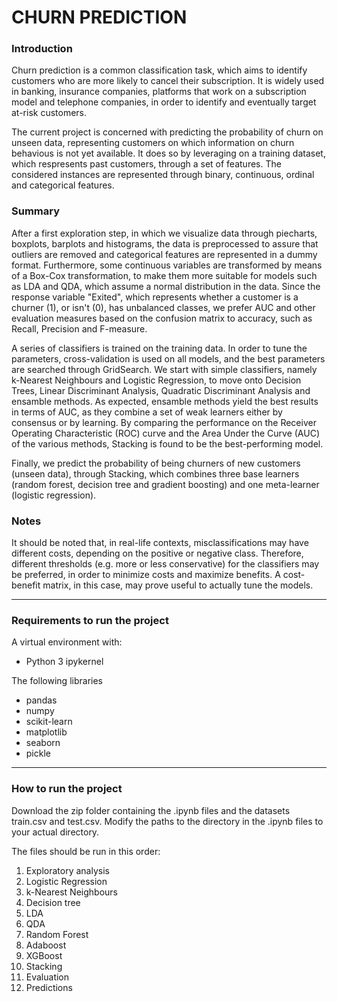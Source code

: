 # CHURN PREDICTION

### Introduction ###
Churn prediction is a common classification task, which aims to identify customers who are more likely to cancel their subscription.
It is widely used in banking, insurance companies, platforms that work on a subscription model and telephone companies, in order to
identify and eventually target at-risk customers.

The current project is concerned with predicting the probability of churn on unseen data, representing customers on which information on churn behavious is not yet available. It does so by leveraging on a training dataset, which respresents past customers, through a set of features. The considered instances are represented through binary, continuous, ordinal and categorical features.


### Summary ###

After a first exploration step, in which we visualize data through piecharts, boxplots, barplots and histograms, the data is preprocessed to assure that outliers are removed and categorical features are represented in a dummy format. Furthermore, some continuous variables are transformed by means of a Box-Cox transformation, to make them more suitable for models such as LDA and QDA, which assume a normal distribution in the data. Since the response variable "Exited", which represents whether a customer is a churner (1), or isn't (0), has unbalanced classes, we prefer AUC and other evaluation measures based on the confusion matrix to accuracy, such as Recall, Precision and F-measure.

A series of classifiers is trained on the training data. In order to tune the parameters, cross-validation is used on all models, and the best parameters are searched through GridSearch.
We start with simple classifiers, namely k-Nearest Neighbours and Logistic Regression, to move onto Decision Trees, Linear Discriminant Analysis, Quadratic Discriminant Analysis and ensamble methods.
As expected, ensamble methods yield the best results in terms of AUC, as they combine a set of weak learners either by consensus or by learning. By comparing the performance on the Receiver Operating Characteristic (ROC) curve and the Area Under the Curve (AUC) of the various methods, Stacking is found to be the best-performing model.

Finally, we predict the probability of being churners of new customers (unseen data), through Stacking, which combines three base learners (random forest, decision tree and gradient boosting) and one meta-learner (logistic regression).


### Notes ###

It should be noted that, in real-life contexts, misclassifications may have different costs, depending on the positive or negative class. Therefore, different thresholds (e.g. more or less conservative) for the classifiers may be preferred, in order to minimize costs and maximize benefits. A cost-benefit matrix, in this case, may prove useful to actually tune the models.


---

### Requirements to run the project ###

A virtual environment with:
- Python 3 ipykernel

The following libraries
- pandas
- numpy
- scikit-learn
- matplotlib
- seaborn
- pickle

---

### How to run the project ###

Download the zip folder containing the .ipynb files and the datasets train.csv and test.csv. Modify the paths to the directory in the .ipynb files to your actual directory. 

The files should be run in this order:
1. Exploratory analysis
2. Logistic Regression
3. k-Nearest Neighbours
4. Decision tree
5. LDA
6. QDA
7. Random Forest
8. Adaboost
9. XGBoost
10. Stacking
11. Evaluation
12. Predictions
